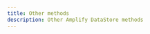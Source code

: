 ```yaml
---
title: Other methods
description: Other Amplify DataStore methods
---
```


<inline-fragment platform="js" src="~/lib/datastore/fragments/js/other-methods.md"></inline-fragment>
<inline-fragment platform="android" src="~/lib/datastore/fragments/native_common/other-methods.md"></inline-fragment>
<inline-fragment platform="ios" src="~/lib/datastore/fragments/native_common/other-methods.md"></inline-fragment>
